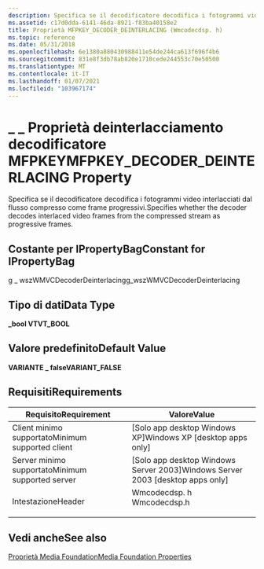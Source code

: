 ```yaml
---
description: Specifica se il decodificatore decodifica i fotogrammi video interlacciati dal flusso compresso come frame progressivi.
ms.assetid: c17d0dda-6141-46da-8921-f83ba40158e2
title: Proprietà MFPKEY_DECODER_DEINTERLACING (Wmcodecdsp. h)
ms.topic: reference
ms.date: 05/31/2018
ms.openlocfilehash: 6e1380a880430988411e54de244ca613f696f4b6
ms.sourcegitcommit: 831e8f3db78ab820e1710cede244553c70e50500
ms.translationtype: MT
ms.contentlocale: it-IT
ms.lasthandoff: 01/07/2021
ms.locfileid: "103967174"
---
```

# <a name="mfpkey_decoder_deinterlacing-property"></a><span data-ttu-id="01294-103">\_ \_ Proprietà deinterlacciamento decodificatore MFPKEY</span><span class="sxs-lookup"><span data-stu-id="01294-103">MFPKEY\_DECODER\_DEINTERLACING Property</span></span>

<span data-ttu-id="01294-104">Specifica se il decodificatore decodifica i fotogrammi video interlacciati dal flusso compresso come frame progressivi.</span><span class="sxs-lookup"><span data-stu-id="01294-104">Specifies whether the decoder decodes interlaced video frames from the compressed stream as progressive frames.</span></span>

## <a name="constant-for-ipropertybag"></a><span data-ttu-id="01294-105">Costante per IPropertyBag</span><span class="sxs-lookup"><span data-stu-id="01294-105">Constant for IPropertyBag</span></span>

<span data-ttu-id="01294-106">g \_ wszWMVCDecoderDeinterlacing</span><span class="sxs-lookup"><span data-stu-id="01294-106">g\_wszWMVCDecoderDeinterlacing</span></span>

## <a name="data-type"></a><span data-ttu-id="01294-107">Tipo di dati</span><span class="sxs-lookup"><span data-stu-id="01294-107">Data Type</span></span>

<span data-ttu-id="01294-108">**\_bool VT**</span><span class="sxs-lookup"><span data-stu-id="01294-108">**VT\_BOOL**</span></span>

## <a name="default-value"></a><span data-ttu-id="01294-109">Valore predefinito</span><span class="sxs-lookup"><span data-stu-id="01294-109">Default Value</span></span>

<span data-ttu-id="01294-110">**VARIANTE \_ false**</span><span class="sxs-lookup"><span data-stu-id="01294-110">**VARIANT\_FALSE**</span></span>

## <a name="requirements"></a><span data-ttu-id="01294-111">Requisiti</span><span class="sxs-lookup"><span data-stu-id="01294-111">Requirements</span></span>



| <span data-ttu-id="01294-112">Requisito</span><span class="sxs-lookup"><span data-stu-id="01294-112">Requirement</span></span> | <span data-ttu-id="01294-113">Valore</span><span class="sxs-lookup"><span data-stu-id="01294-113">Value</span></span> |
|-------------------------------------|-----------------------------------------------------------------------------------------|
| <span data-ttu-id="01294-114">Client minimo supportato</span><span class="sxs-lookup"><span data-stu-id="01294-114">Minimum supported client</span></span><br/> | <span data-ttu-id="01294-115">\[Solo app desktop Windows XP\]</span><span class="sxs-lookup"><span data-stu-id="01294-115">Windows XP \[desktop apps only\]</span></span><br/>                                             |
| <span data-ttu-id="01294-116">Server minimo supportato</span><span class="sxs-lookup"><span data-stu-id="01294-116">Minimum supported server</span></span><br/> | <span data-ttu-id="01294-117">\[Solo app desktop Windows Server 2003\]</span><span class="sxs-lookup"><span data-stu-id="01294-117">Windows Server 2003 \[desktop apps only\]</span></span><br/>                                    |
| <span data-ttu-id="01294-118">Intestazione</span><span class="sxs-lookup"><span data-stu-id="01294-118">Header</span></span><br/>                   | <dl> <span data-ttu-id="01294-119"><dt>Wmcodecdsp. h</dt></span><span class="sxs-lookup"><span data-stu-id="01294-119"><dt>Wmcodecdsp.h</dt></span></span> </dl> |



## <a name="see-also"></a><span data-ttu-id="01294-120">Vedi anche</span><span class="sxs-lookup"><span data-stu-id="01294-120">See also</span></span>

<dl> <dt>

[<span data-ttu-id="01294-121">Proprietà Media Foundation</span><span class="sxs-lookup"><span data-stu-id="01294-121">Media Foundation Properties</span></span>](media-foundation-properties.md)
</dt> </dl>

 

 




